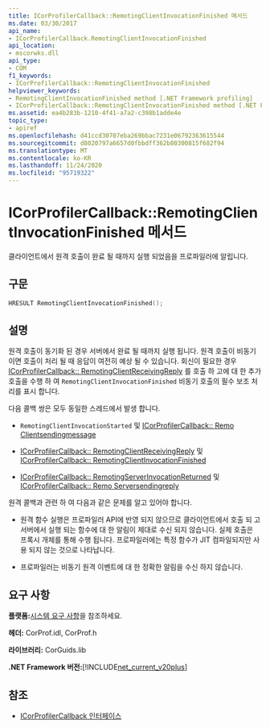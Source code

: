```yaml
---
title: ICorProfilerCallback::RemotingClientInvocationFinished 메서드
ms.date: 03/30/2017
api_name:
- ICorProfilerCallback.RemotingClientInvocationFinished
api_location:
- mscorwks.dll
api_type:
- COM
f1_keywords:
- ICorProfilerCallback::RemotingClientInvocationFinished
helpviewer_keywords:
- RemotingClientInvocationFinished method [.NET Framework profiling]
- ICorProfilerCallback::RemotingClientInvocationFinished method [.NET Framework profiling]
ms.assetid: ea4b283b-1210-4f41-a7a2-c398b1adde4e
topic_type:
- apiref
ms.openlocfilehash: d41ccd30707eba269bbac7231e06792363615544
ms.sourcegitcommit: d8020797a6657d0fbbdff362b80300815f682f94
ms.translationtype: MT
ms.contentlocale: ko-KR
ms.lasthandoff: 11/24/2020
ms.locfileid: "95719322"
---
```

# <a name="icorprofilercallbackremotingclientinvocationfinished-method"></a>ICorProfilerCallback::RemotingClientInvocationFinished 메서드

클라이언트에서 원격 호출이 완료 될 때까지 실행 되었음을 프로파일러에 알립니다.  
  
## <a name="syntax"></a>구문  
  
```cpp  
HRESULT RemotingClientInvocationFinished();  
```  
  
## <a name="remarks"></a>설명  

 원격 호출이 동기화 된 경우 서버에서 완료 될 때까지 실행 됩니다. 원격 호출이 비동기 이면 호출이 처리 될 때 응답이 여전히 예상 될 수 있습니다. 회신이 필요한 경우 [ICorProfilerCallback:: RemotingClientReceivingReply](icorprofilercallback-remotingclientreceivingreply-method.md) 를 호출 하 고에 대 한 추가 호출을 수행 하 여 `RemotingClientInvocationFinished` 비동기 호출의 필수 보조 처리를 표시 합니다.  
  
 다음 콜백 쌍은 모두 동일한 스레드에서 발생 합니다.  
  
- `RemotingClientInvocationStarted` 및 [ICorProfilerCallback:: Remo Clientsendingmessage](icorprofilercallback-remotingclientsendingmessage-method.md)  
  
- [ICorProfilerCallback:: RemotingClientReceivingReply](icorprofilercallback-remotingclientreceivingreply-method.md) 및 [ICorProfilerCallback:: RemotingClientInvocationFinished](icorprofilercallback-remotingclientinvocationfinished-method.md)  
  
- [ICorProfilerCallback:: RemotingServerInvocationReturned](icorprofilercallback-remotingserverinvocationreturned-method.md) 및 [ICorProfilerCallback:: Remo Serversendingreply](icorprofilercallback-remotingserversendingreply-method.md)  
  
 원격 콜백과 관련 하 여 다음과 같은 문제를 알고 있어야 합니다.  
  
- 원격 함수 실행은 프로파일러 API에 반영 되지 않으므로 클라이언트에서 호출 되 고 서버에서 실행 되는 함수에 대 한 알림이 제대로 수신 되지 않습니다. 실제 호출은 프록시 개체를 통해 수행 됩니다. 프로파일러에는 특정 함수가 JIT 컴파일되지만 사용 되지 않는 것으로 나타납니다.  
  
- 프로파일러는 비동기 원격 이벤트에 대 한 정확한 알림을 수신 하지 않습니다.  
  
## <a name="requirements"></a>요구 사항  

 **플랫폼:**[시스템 요구 사항](../../get-started/system-requirements.md)을 참조하세요.  
  
 **헤더:** CorProf.idl, CorProf.h  
  
 **라이브러리:** CorGuids.lib  
  
 **.NET Framework 버전:**[!INCLUDE[net_current_v20plus](../../../../includes/net-current-v20plus-md.md)]  
  
## <a name="see-also"></a>참조

- [ICorProfilerCallback 인터페이스](icorprofilercallback-interface.md)
